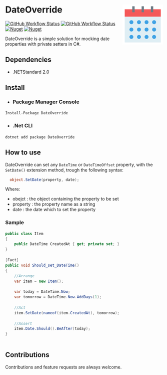 # DateOverride <img src="https://raw.githubusercontent.com/raschmitt/date-override/master/DateOverride/DateOverride/icon.png" align='right' />

[![GitHub Workflow Status](https://img.shields.io/github/workflow/status/raschmitt/date-override/.NET%20Core%20-%20Build%20&%20Test?label=Build%20%26%20Test&style=flat-square)](https://github.com/raschmitt/date-override/actions?query=workflow%3A%22.NET+Core+-+Build+%26+Test%22)
[![GitHub Workflow Status](https://img.shields.io/github/workflow/status/raschmitt/date-override/Nuget%20Deploy?label=Deploy&style=flat-square)](https://github.com/raschmitt/date-override/actions?query=workflow%3A%22Nuget+Deploy%22)
[![Nuget](https://img.shields.io/nuget/v/DateOverride?label=Nuget&style=flat-square)](https://www.nuget.org/packages/DateOverride/)
[![Nuget](https://img.shields.io/nuget/dt/DateOverride?color=Blue&label=Downloads&style=flat-square)](https://www.nuget.org/stats/packages/DateOverride?groupby=Version)

DateOverride is a simple solution for mocking date properties with private setters in C#.

## Dependencies

- .NETStandard 2.0

## Install

- ### Package Manager Console

`Install-Package DateOverride`

- ### .Net CLI

`dotnet add package DateOverride`

## How to use

DateOverride can set any `DateTime` or `DateTimeOffset` property, with the `SetDate()` extension method, trough the following syntax:

```c#
  object.SetDate(property, date);
```
Where:

- obejct : the object containing the property to be set
- property : the property name as a string
- date : the date which to set the property

### Sample

```c#
public class Item
{
    public DateTime CreatedAt { get; private set; }
}

[Fact]
public void Should_set_DateTime()
{
    //Arrange
    var item = new Item();   
    
    var today = DateTime.Now;
    var tomorrow = DateTime.Now.AddDays(1);
    
    //Act
    item.SetDate(nameof(item.CreatedAt), tomorrow);
    
    //Assert
    item.Date.Should().BeAfter(today);
}
    
```

## Contributions

  Contributions and feature requests are always welcome.
